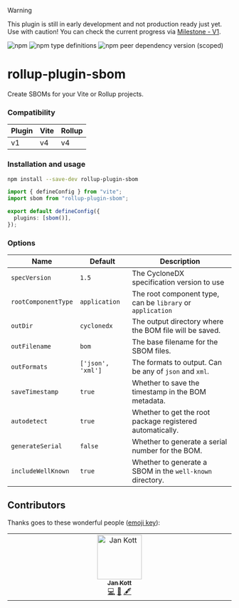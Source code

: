> [!WARNING]  
> This plugin is still in early development and not production ready just yet. Use with caution!
> You can check the current progress via [Milestone - V1](https://github.com/janbiasi/rollup-plugin-sbom/milestone/1).

![npm](https://img.shields.io/npm/v/rollup-plugin-sbom)
![npm type definitions](https://img.shields.io/npm/types/rollup-plugin-sbom)
![npm peer dependency version (scoped)](https://img.shields.io/npm/dependency-version/rollup-plugin-sbom/peer/rollup?logo=rollupdotjs&color=%23EA483F)

# rollup-plugin-sbom

Create SBOMs for your Vite or Rollup projects.

### Compatibility

| Plugin | Vite | Rollup |
| ------ | ---- | ------ |
| v1     | v4   | v4     |

### Installation and usage

```sh
npm install --save-dev rollup-plugin-sbom
```

```ts
import { defineConfig } from "vite";
import sbom from "rollup-plugin-sbom";

export default defineConfig({
  plugins: [sbom()],
});
```

### Options

| Name                | Default           | Description                                                |
| ------------------- | ----------------- | ---------------------------------------------------------- |
| `specVersion`       | `1.5`             | The CycloneDX specification version to use                 |
| `rootComponentType` | `application`     | The root component type, can be `library` or `application` |
| `outDir`            | `cyclonedx`       | The output directory where the BOM file will be saved.     |
| `outFilename`       | `bom`             | The base filename for the SBOM files.                      |
| `outFormats`        | `['json', 'xml']` | The formats to output. Can be any of `json` and `xml`.     |
| `saveTimestamp`     | `true`            | Whether to save the timestamp in the BOM metadata.         |
| `autodetect`        | `true`            | Whether to get the root package registered automatically.  |
| `generateSerial`    | `false`           | Whether to generate a serial number for the BOM.           |
| `includeWellKnown`  | `true`            | Whether to generate a SBOM in the `well-known` directory.  |

## Contributors

Thanks goes to these wonderful people ([emoji key](https://allcontributors.org/docs/en/emoji-key)):

<!-- ALL-CONTRIBUTORS-LIST:START - Do not remove or modify this section -->
<!-- prettier-ignore-start -->
<!-- markdownlint-disable -->
<table>
  <tbody>
    <tr>
      <td align="center" valign="top" width="14.28%"><a href="https://github.com/boostvolt"><img src="https://avatars.githubusercontent.com/u/51777660?v=4?s=100" width="100px;" alt="Jan Kott"/><br /><sub><b>Jan Kott</b></sub></a><br /><a href="https://github.com/janbiasi/rollup-plugin-sbom/commits?author=boostvolt" title="Code">💻</a> <a href="#ideas-boostvolt" title="Ideas, Planning, & Feedback">🤔</a> <a href="#content-boostvolt" title="Content">🖋</a></td>
    </tr>
  </tbody>
</table>

<!-- markdownlint-restore -->
<!-- prettier-ignore-end -->

<!-- ALL-CONTRIBUTORS-LIST:END -->
